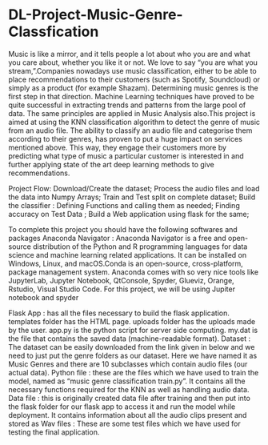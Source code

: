 # DL-Project-Music-Genre-Classfication


Music is like a mirror, and it tells people a lot about who you are and what you care about, whether you like it or not. We love to say “you are what you stream,”.Companies nowadays use music classification, either to be able to place recommendations to their customers (such as Spotify, Soundcloud) or simply as a product (for example Shazam). Determining music genres is the first step in that direction. Machine Learning techniques have proved to be quite successful in extracting trends and patterns from the large pool of data. The same principles are applied in Music Analysis also.This project is aimed at using the KNN classification algorithm to detect the genre of music from an audio file. The ability to classify an audio file and categorise them according to their genres, has proven to put a huge impact on services mentioned above. This way, they engage their customers more by predicting what type of music a particular customer is interested in and further applying state of the art deep learning methods to give recommendations.


Project Flow:
Download/Create the dataset;
Process the audio files and load the data into Numpy Arrays;
Train and Test split on complete dataset;
Build the classifier : Defining Functions and calling them as needed;
Finding accuracy on Test Data ;
Build a Web application using flask for the same;


To complete this project you should have the following softwares  and packages 
Anaconda Navigator :
 Anaconda Navigator is a free and open-source distribution of the Python and R programming languages for data science and machine learning related applications. It can be installed on Windows, Linux, and macOS.Conda is an open-source, cross-platform,  package management system. Anaconda comes with so very nice tools like JupyterLab, Jupyter Notebook,
QtConsole, Spyder, Glueviz, Orange, Rstudio, Visual Studio Code. For this project, we will be using Jupiter notebook and spyder



Flask App : has all the files necessary to build the flask application. 
templates folder has the HTML page.
uploads folder has the uploads made by the user.
app.py is the python script for server side computing.
my.dat is the file that contains the saved data (machine-readable format).
Dataset :  The dataset can be easily downloaded from the link given in below and we need to just put the genre folders as our dataset. Here we have named it as Music Genres and there are 10 subclasses which contain audio files (our actual data).
Python file : these are the files which we have used to train the model, named as “music genre classification train.py”. It contains all the necessary functions required for the KNN as well as handling audio data.
Data file :  this is originally created data file after training and then put into the flask folder for our flask app to access it and run the model while deployment. It contains information about all the audio clips present and stored as 
Wav files : These are some test files which we have used for testing the final application.
